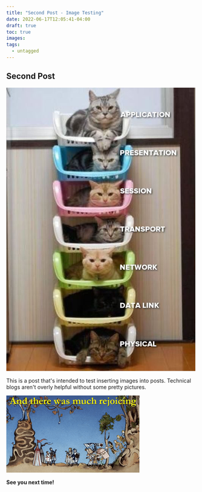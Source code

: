 ```yaml
---
title: "Second Post - Image Testing"
date: 2022-06-17T12:05:41-04:00
draft: true
toc: true
images:
tags:
  - untagged
---
```

## Second Post

![Model of OSI layers with cats](osi_cats.png)

This is a post that's intended to test inserting images into posts. Technical blogs aren't overly helpful without some pretty pictures.

![And There Was Much Rejoicing](images/mpython.gif)

**See you next time!**
